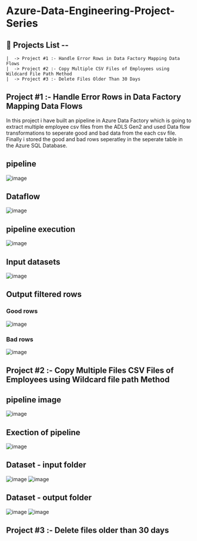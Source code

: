 # Azure-Data-Engineering-Project-Series
## 📌 Projects List --

    |  -> Project #1 :- Handle Error Rows in Data Factory Mapping Data Flows
    |  -> Project #2 :- Copy Multiple CSV Files of Employees using Wildcard File Path Method  
    |  -> Project #3 :- Delete Files Older Than 30 Days

## Project #1 :- Handle Error Rows in Data Factory Mapping Data Flows
In this project i have built an pipeline in Azure Data Factory which is going to extract multiple employee csv files from the ADLS Gen2 and used Data flow transformations to seperate good and bad data from the each csv file.
Finally i stored the good and bad rows seperatley in the seperate table in the Azure SQL Database.
## pipeline
![image](https://github.com/user-attachments/assets/0c04ea37-b158-4a02-8da6-2995fb90df94)
## Dataflow
![image](https://github.com/user-attachments/assets/abe78c2b-bd1e-4904-8038-4762713177ad)
## pipeline execution
![image](https://github.com/user-attachments/assets/61f80cdc-5291-44c4-bb3d-d7395a54d00f)
## Input datasets
![image](https://github.com/user-attachments/assets/0cc8bbe9-7af4-4d45-8853-7384b3b42991)
## Output filtered rows
### Good rows
![image](https://github.com/user-attachments/assets/8e6331d5-da86-4fc4-8ff9-c4cbdcf81bde)
### Bad rows
![image](https://github.com/user-attachments/assets/4502825f-c74f-48db-854c-48494139153b)
## Project #2 :- Copy Multiple Files CSV Files of Employees using Wildcard file path Method
## pipeline image
![image](https://github.com/user-attachments/assets/933ae6e6-c18d-44eb-a4e9-41c01174dd41)
## Exection of pipeline
![image](https://github.com/user-attachments/assets/1a5e3192-015c-4c9f-9ea7-b07e88289060)
## Dataset - input folder
![image](https://github.com/user-attachments/assets/6d2749f7-9e19-46b2-a9b2-8ce3bbff04fa)
![image](https://github.com/user-attachments/assets/a22f3060-d56d-4e05-90b3-a62effd44bde)
## Dataset - output folder
![image](https://github.com/user-attachments/assets/3fe1be1a-b058-4fc7-8482-c809ae91c2ab)
![image](https://github.com/user-attachments/assets/d0024c3a-66ce-4c5e-bcaa-9c628c7ce904)
## Project #3 :- Delete files older than 30 days

